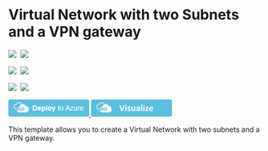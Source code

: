 # Virtual Network with two Subnets and a VPN gateway

<IMG SRC="https://azbotstorage.blob.core.windows.net/badges/arm-asm-s2s/PublicLastTestDate.svg" />&nbsp;
<IMG SRC="https://azbotstorage.blob.core.windows.net/badges/arm-asm-s2s/PublicDeployment.svg" />&nbsp;

<IMG SRC="https://azbotstorage.blob.core.windows.net/badges/arm-asm-s2s/FairfaxLastTestDate.svg" />&nbsp;
<IMG SRC="https://azbotstorage.blob.core.windows.net/badges/arm-asm-s2s/FairfaxDeployment.svg" />&nbsp;

<IMG SRC="https://azbotstorage.blob.core.windows.net/badges/arm-asm-s2s/BestPracticeResult.svg" />&nbsp;
<IMG SRC="https://azbotstorage.blob.core.windows.net/badges/arm-asm-s2s/CredScanResult.svg" />&nbsp;

<a href="https://portal.azure.com/#create/Microsoft.Template/uri/https%3A%2F%2Fraw.githubusercontent.com%2FAzure%2Fazure-quickstart-templates%2Fmaster%2Farm-asm-s2s%2Fazuredeploy.json" target="_blank">
    <img src="https://raw.githubusercontent.com/Azure/azure-quickstart-templates/master/1-CONTRIBUTION-GUIDE/images/deploytoazure.png"/>
</a>
<a href="http://armviz.io/#/?load=https%3A%2F%2Fraw.githubusercontent.com%2FAzure%2Fazure-quickstart-templates%2Fmaster%2Farm-asm-s2s%2Fazuredeploy.json" target="_blank">
    <img src="https://raw.githubusercontent.com/Azure/azure-quickstart-templates/master/1-CONTRIBUTION-GUIDE/images/visualizebutton.png"/>
</a>

This template allows you to create a Virtual Network with two subnets and a VPN gateway.
